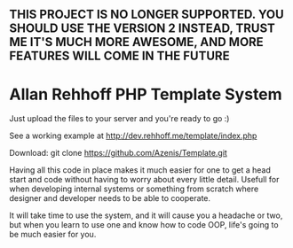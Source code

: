 THIS PROJECT IS NO LONGER SUPPORTED.
YOU SHOULD USE THE VERSION 2 INSTEAD,
TRUST ME IT'S MUCH MORE AWESOME, 
AND MORE FEATURES WILL COME IN THE FUTURE
----------------------------------------------
Allan Rehhoff PHP Template System
===
Just upload the files to your server and you're ready to go :)

See a working example at http://dev.rehhoff.me/template/index.php

Download: git clone https://github.com/Azenis/Template.git


Having all this code in place makes it much easier for one to get a head start and code without having to worry about every little detail.
Usefull for when developing internal systems or something from scratch where designer and developer needs to be able to cooperate.

It will take time to use the system, and it will cause you a headache or two, but when you learn to use one and know how to code OOP, life's going to be much easier for you.
